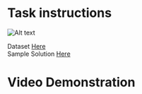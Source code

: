 <h1>Task instructions</h1>

![Alt text](image.png)

Dataset <a href="https://bit.ly/3kXTdox">Here</a><br>
Sample Solution <a href="https://bit.ly/2G6sYx9">Here</a>

<h1>Video Demonstration</h1>
